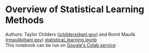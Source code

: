 # Overview of Statistical Learning Methods
Authors: Taylor Childers (jchilders@anl.gov) and Romit Maulik (rmaulik@anl.gov)
[statistical_learning.ipynb](statistical_learning.ipynb) <br>
This notebook can be run on [Google's Colab service](https://colab.research.google.com/)
